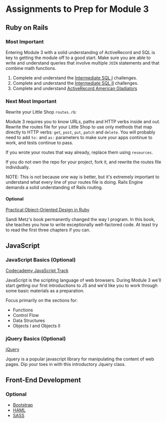# Assignments to Prep for Module 3

## Ruby on Rails

### Most Important

Entering Module 3 with a solid understanding of ActiveRecord and SQL is key to getting the module off to a good start. Make sure you are able to write and understand queries that involve multiple `JOIN` statements and that combine math functions.
1. Complete and understand the [Intermediate SQL I](https://gist.github.com/case-eee/5affe7fd452336cef2c88121e8d49f5d) challenges.
1. Complete and understand the [Intermediate SQL II](https://github.com/turingschool/lesson_plans/blob/master/ruby_03-professional_rails_applications/intermediate_sql.md) challenges.
1. Complete and understand [ActiveRecord American Gladiators](https://github.com/turingschool/lesson_plans/blob/master/ruby_03-professional_rails_applications/active_record_american_gladiators.md)

### Next Most Important

Rewrite your Little Shop `routes.rb`:

Module 3 requires you to know URLs, paths and HTTP verbs inside and out. Rewrite the routes file for your Little Shop to use only methods that map directly to HTTP verbs: `get`, `post`, `put`, `patch` and `delete`. You will probably need to add `to:` and `as:` parameters to make sure your apps continue to work, and tests continue to pass.

If you wrote your routes that way already, replace them using `resources`.

If you do not own the repo for your project, fork it, and rewrite the routes file individually.

NOTE: This is not because one way is better, but it's extremely important to understand what every line of your routes file is doing. Rails Engine demands a solid understanding of Rails routing.

#### Optional

[Practical Object-Oriented Design in Ruby](http://www.amazon.com/gp/product/0321721330)

Sandi Metz's book permanently changed the way I program. In this book, she teaches you how to write exceptionally well-factored code. At least try to read the first three chapters if you can.

## JavaScript

### JavaScript Basics (Optional)

[Codecademy JavaScript Track](http://www.codecademy.com/en/tracks/javascript)

JavaScript is the scripting language of web browsers. During Module 3 we'll start getting our first introductions to JS and we'd like you to work through some basic materials as a preparation.

Focus primarily on the sections for:

* Functions
* Control Flow
* Data Structures
* Objects I and Objects II

### jQuery Basics (Optional)

[jQuery](https://www.codeschool.com/courses/try-jquery)

Jquery is a popular javascript library for manipulating the content of web pages. Dip your toes in with this introductory Jquery class.

## Front-End Development

### Optional

* [Bootstrap](http://getbootstrap.com)
* [HAML](http://haml.info/tutorial.html)
* [SASS](http://sass-lang.com/guide)
